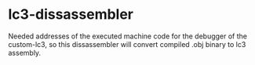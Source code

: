 # lc3-dissassembler
Needed addresses of the executed machine code for the debugger of the custom-lc3, so this dissassembler will convert compiled .obj binary to lc3 assembly.
